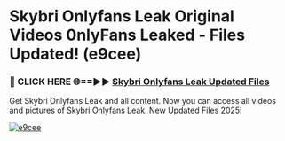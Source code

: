 # Skybri Onlyfans Leak Original Videos 0nlyFans Leaked - Files Updated! (e9cee)

<h3>🔴 CLICK HERE 🌐==►► <a href="https://tinyurl.com/2wckxsce" rel="nofollow">Skybri Onlyfans Leak Updated Files</a></h3>

Get Skybri Onlyfans Leak and all content. Now you can access all videos and pictures of Skybri Onlyfans Leak. New Updated Files 2025!

[![e9cee](https://i.imgur.com/AFduVYN.gif)](https://tinyurl.com/2wckxsce)
